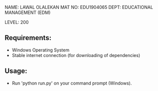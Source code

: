 NAME: LAWAL OLALEKAN
MAT NO: EDU1904065
DEPT: EDUCATIONAL MANAGEMENT (EDM)

LEVEL: 200

## Requirements:
- Windows Operating System
- Stable internet connection (for downloading of dependencies)

## Usage:
- Run 'python run.py' on your command prompt (Windows).
